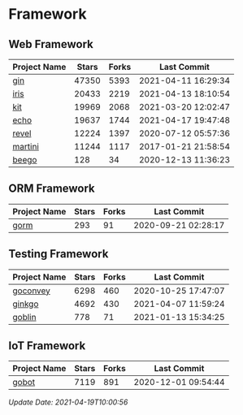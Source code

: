 # Framework

## Web Framework
| Project Name | Stars | Forks | Last Commit |
| ------------ | ----- | ----- | ----------- |
| [gin](https://github.com/gin-gonic/gin) | 47350 | 5393 | 2021-04-11 16:29:34 |
| [iris](https://github.com/kataras/iris) | 20433 | 2219 | 2021-04-13 18:10:54 |
| [kit](https://github.com/go-kit/kit) | 19969 | 2068 | 2021-03-20 12:02:47 |
| [echo](https://github.com/labstack/echo) | 19637 | 1744 | 2021-04-17 19:47:48 |
| [revel](https://github.com/revel/revel) | 12224 | 1397 | 2020-07-12 05:57:36 |
| [martini](https://github.com/go-martini/martini) | 11244 | 1117 | 2017-01-21 21:58:54 |
| [beego](https://github.com/astaxie/beego) | 128 | 34 | 2020-12-13 11:36:23 |

## ORM Framework
| Project Name | Stars | Forks | Last Commit |
| ------------ | ----- | ----- | ----------- |
| [gorm](https://github.com/jinzhu/gorm) | 293 | 91 | 2020-09-21 02:28:17 |

## Testing Framework
| Project Name | Stars | Forks | Last Commit |
| ------------ | ----- | ----- | ----------- |
| [goconvey](https://github.com/smartystreets/goconvey) | 6298 | 460 | 2020-10-25 17:47:07 |
| [ginkgo](https://github.com/onsi/ginkgo) | 4692 | 430 | 2021-04-07 11:59:24 |
| [goblin](https://github.com/franela/goblin) | 778 | 71 | 2021-01-13 15:34:25 |

## IoT Framework
| Project Name | Stars | Forks | Last Commit |
| ------------ | ----- | ----- | ----------- |
| [gobot](https://github.com/hybridgroup/gobot) | 7119 | 891 | 2020-12-01 09:54:44 |

*Update Date: 2021-04-19T10:00:56*